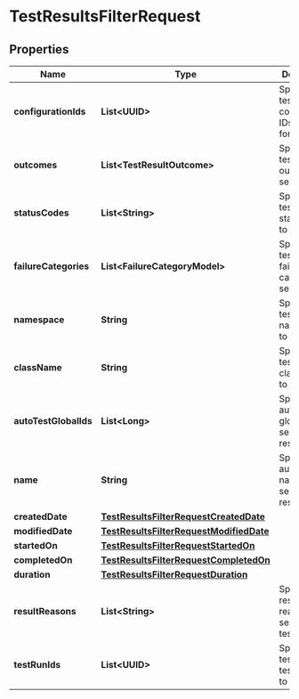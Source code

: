 

# TestResultsFilterRequest


## Properties

| Name | Type | Description | Notes |
|------------ | ------------- | ------------- | -------------|
|**configurationIds** | **List&lt;UUID&gt;** | Specifies a test result configuration IDs to search for |  [optional] |
|**outcomes** | **List&lt;TestResultOutcome&gt;** | Specifies a test result outcomes to search for |  [optional] |
|**statusCodes** | **List&lt;String&gt;** | Specifies a test result status codes to search for |  [optional] |
|**failureCategories** | **List&lt;FailureCategoryModel&gt;** | Specifies a test result failure categories to search for |  [optional] |
|**namespace** | **String** | Specifies a test result namespace to search for |  [optional] |
|**className** | **String** | Specifies a test result class name to search for |  [optional] |
|**autoTestGlobalIds** | **List&lt;Long&gt;** | Specifies an autotest global IDs to search results for |  [optional] |
|**name** | **String** | Specifies an autotest name to search results for |  [optional] |
|**createdDate** | [**TestResultsFilterRequestCreatedDate**](TestResultsFilterRequestCreatedDate.md) |  |  [optional] |
|**modifiedDate** | [**TestResultsFilterRequestModifiedDate**](TestResultsFilterRequestModifiedDate.md) |  |  [optional] |
|**startedOn** | [**TestResultsFilterRequestStartedOn**](TestResultsFilterRequestStartedOn.md) |  |  [optional] |
|**completedOn** | [**TestResultsFilterRequestCompletedOn**](TestResultsFilterRequestCompletedOn.md) |  |  [optional] |
|**duration** | [**TestResultsFilterRequestDuration**](TestResultsFilterRequestDuration.md) |  |  [optional] |
|**resultReasons** | **List&lt;String&gt;** | Specifies result reasons for searching test results |  [optional] |
|**testRunIds** | **List&lt;UUID&gt;** | Specifies a test result test run IDs to search for |  [optional] |



